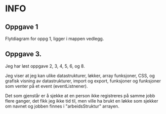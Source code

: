 # INFO

## Oppgave 1
Flytdiagram for oppg 1, ligger i mappen vedlegg.


## Oppgave 3.
Jeg har løst oppgave 2, 3, 4, 5, 6, og 8.

Jeg viser at jeg kan ulike datastrukturer, løkker, array funksjoner, CSS, og grafisk visning av datastrukturer, import og export, funksjoner og funksjoner som venter på et event (eventListnener). 

Det som gjenstår er å sjekke at en person ikke registreres på samme jobb flere ganger, det fikk jeg ikke tid til, men ville ha brukt en løkke som sjekker om navnet og jobben finnes i "arbeidsStruktur" arrayen. 